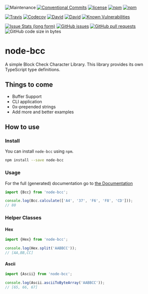 ![Maintenance](https://img.shields.io/maintenance/yes/2020.svg?style=flat-square) [![Conventional Commits](https://img.shields.io/badge/Conventional%20Commits-1.0.0-yellow.svg?style=flat-square)](https://conventionalcommits.org) [![license](https://img.shields.io/github/license/beyerleinf/node-bcc.svg?style=flat-square)](https://github.com/beyerleinf/node-bcc/blob/master/LICENSE.md) [![npm](https://img.shields.io/npm/v/node-bcc.svg?style=flat-square)](https://www.npmjs.com/package/node-bcc) [![npm](https://img.shields.io/npm/dm/node-bcc.svg?style=flat-square)](https://www.npmjs.com/package/node-bcc)

[![Travis](https://img.shields.io/travis/beyerleinf/node-bcc.svg?style=flat-square)](https://travis-ci.org/beyerleinf/node-bcc) [![Codecov](https://img.shields.io/codecov/c/github/beyerleinf/node-bcc.svg?style=flat-square)](https://codecov.io/gh/beyerleinf/node-bcc) [![David](https://img.shields.io/david/beyerleinf/node-bcc.svg?style=flat-square)](https://github.com/beyerleinf/node-bcc) [![David](https://img.shields.io/david/dev/beyerleinf/node-bcc.svg?style=flat-square)](<![David](https://img.shields.io/david/beyerleinf/node-bcc.svg?style=flat-square)>) [![Known Vulnerabilities](https://snyk.io/test/github/beyerleinf/node-bcc/badge.svg?style=flat-square)](https://snyk.io/test/github/beyerleinf/node-bcc)

[![Issue Stats (long form)](https://img.shields.io/issuestats/i/long/github/beyerleinf/node-bcc.svg?style=flat-square)](https://github.com/beyerleinf/node-bcc/issues) [![GitHub issues](https://img.shields.io/github/issues/beyerleinf/node-bcc.svg?style=flat-square)](https://github.com/beyerleinf/node-bcc/issues) [![GitHub pull requests](https://img.shields.io/github/issues-pr/beyerleinf/node-bcc.svg?style=flat-square)](https://github.com/beyerleinf/node-bcc/pulls) ![GitHub code size in bytes](https://img.shields.io/github/languages/code-size/beyerleinf/node-bcc.svg?style=flat-square)

# node-bcc

A simple Block Check Character Library.
This library provides its own TypeScript type definitions.

## Things to come

- Buffer Support
- CLI application
- 0x-prepended strings
- Add more and better examples

## How to use

### Install

You can install `node-bcc` using `npm`.

```bash
npm install --save node-bcc
```

### Usage

For the full (generated) documentation go to [the Documentation](https://docs.beyerleinf.de/node-bcc)

```typescript
import {Bcc} from 'node-bcc';

console.log(Bcc.calculate(['A4', '37', 'F6', 'F8', 'CD']));
// 80
```

### Helper Classes

#### Hex

```typescript
import {Hex} from 'node-bcc';

console.log(Hex.split('AABBCC'));
// [AA,BB,CC]
```

#### Ascii

```typescript
import {Ascii} from 'node-bcc';

console.log(Ascii.asciiToByteArray('AABBCC'));
// [65, 66, 67]
```
